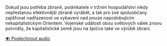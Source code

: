
Dokud jsou potřeba zbraně, podnikatelé v tržním hospodářství nikdy nepřestanou efektivnější zbraně vyrábět, a tak pro své spoluobčany zajišťovat nadřazenost ve vybavení nad pouze napodobujícím nekapitalistickým Orientem. Vojenské události obou světových válek znovu potvrdily, že kapitalistické země jsou na špičce také ve výrobě zbraní.

[🔊 Poslechnout audio](/data/7-paragraphs/audio/chapter_133/para_007-Dokud-jsou-poteba-zbran-podnikatel-v-trnm-ho.mp3)
